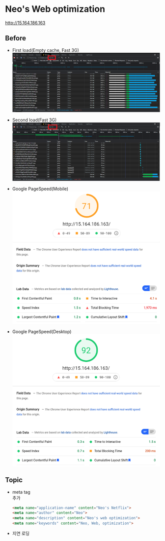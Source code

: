 # Neo's Web optimization

http://15.164.186.163

## Before

- First load(Empty cache, Fast 3G)
![Empty cache, Fast 3G](.README_images/Before_EmptyCache_Fast3G.PNG)


- Second load(Fast 3G)
![Second load, Fast 3G](.README_images/Before_Secondload_Fast3G.PNG)


- Google PageSpeed(Mobile)
![Google PageSpeed(Mobile)](.README_images/Before_PageSpeed_Mobile.PNG)


- Google PageSpeed(Desktop)
![Google PageSpeed(Desktop)](.README_images/Before_PageSpeed_Desktop.PNG)


## Topic

- meta tag  
    추가
    ```html
    <meta name="application-name" content="Neo's Netflix">
    <meta name="author" content="Neo">
    <meta name="description" content="Neo's web optimization">
    <meta name="keywords" content="Neo, Web, optimization">
    ```
- 지연 로딩